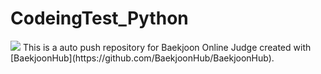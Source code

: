 # CodeingTest_Python
<img src="https://img.shields.io/badge/-Python-3776AB?style=flat&logo=Python&logoColor=white"/>
This is a auto push repository for Baekjoon Online Judge created with [BaekjoonHub](https://github.com/BaekjoonHub/BaekjoonHub).
